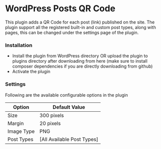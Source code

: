 # WordPress Posts QR Code

This plugin adds a QR Code for each post (link) published on the site. The plugin support all the registered built-in and custom post types, along with pages, this can be changed under the settings page of the plugin. 


### Installation

- Install the plugin from WordPress directory OR upload the plugin to plugins directory after downloading from here (make sure to install composer dependencies if you are directly downloading from github)
- Activate the plugin

### Settings

Following are the available configurable options in the plugin

| Option | Default Value |
| ------ | ------ |
| Size | 300 pixels |
| Margin | 20 pixels |
| Image Type | PNG |
| Post Types | [All Available Post Types] |

